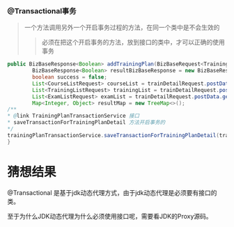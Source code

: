 ###  @Transactional事务

> 一个方法调用另外一个开启事务过程的方法，在同一个类中是不会生效的
>
> >  必须在把这个开启事务的方法，放到接口的类中，才可以正确的使用事务

~~~java
public BizBaseResponse<Boolean> addTrainingPlan(BizBaseRequest<TrainingPlanDetailRequest> trainDetailRequest) throws Exception {
        BizBaseResponse<Boolean> resultBizBaseResponse = new BizBaseResponse<Boolean>();
        boolean success = false;
        List<CourseListRequest> courseList = trainDetailRequest.postData.getCourseList();
        List<TrainingListRequest> trainingList = trainDetailRequest.postData.getTrainingList();
        List<ExamListRequest> examList = trainDetailRequest.postData.getExamList();
        Map<Integer, Object> resultMap = new TreeMap<>();
/**
* @link TrainingPlanTransactionService 接口
* saveTransactionForTrainingPlanDetail 方法开启事务的
*/
trainingPlanTransactionService.saveTransactionForTrainingPlanDetail(trainDetailRequest, resultMap);
}
~~~



# 猜想结果

@Transactional 是基于jdk动态代理方式，由于jdk动态代理是必须要有接口的类。

至于为什么JDK动态代理为什么必须使用接口呢，需要看JDK的Proxy源码。
